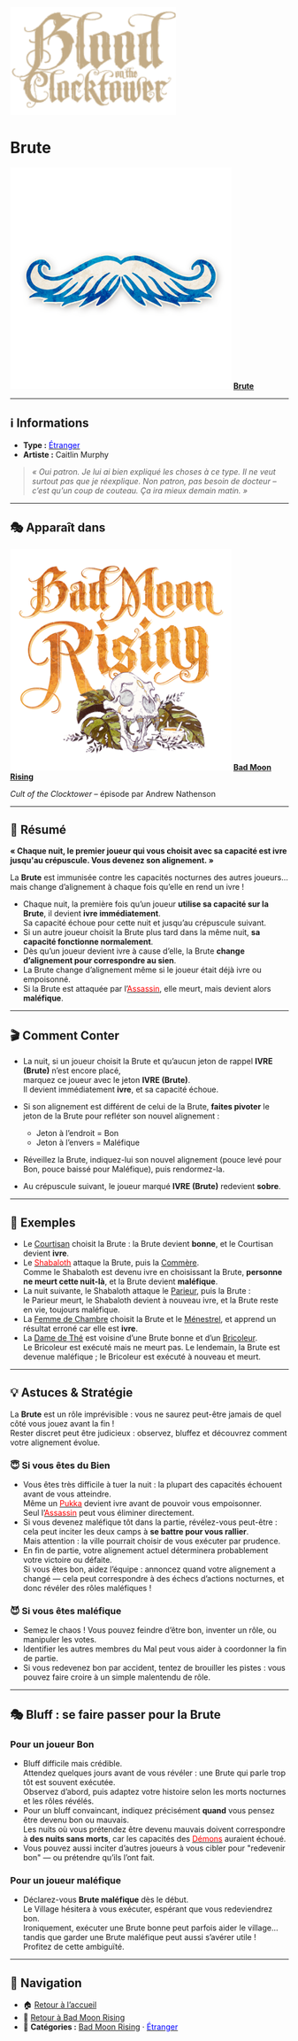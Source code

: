 <p align="left">
  <a href="/botc-fr-bambi/">
    <img src="../images/logo.png" alt="Accueil BotC FR" width="300">
  </a>
</p>


#  Brute  

[<img src="../images/Icon_goon.png" alt="Brute" width="400">](brute.md) [**Brute**](../bmr_roles/brute.md)

---

## ℹ️ Informations  

- **Type :** [<span style="color:blue">Étranger</span>](../etrangers.md)  
- **Artiste :** Caitlin Murphy  

> *« Oui patron. Je lui ai bien expliqué les choses à ce type. Il ne veut surtout pas que je réexplique. Non patron, pas besoin de docteur – c’est qu’un coup de couteau. Ça ira mieux demain matin. »*

---

## 🎭 Apparaît dans  

[<img src="../images/Logo_bad_moon_rising-1.png" alt="Bad Moon Rising" width="400">](../bmr.md) [**Bad Moon Rising**](../bmr.md)  

*Cult of the Clocktower* – épisode par Andrew Nathenson  

---

## 📖 Résumé  

**« Chaque nuit, le premier joueur qui vous choisit avec sa capacité est ivre jusqu'au crépuscule. Vous devenez son alignement. »**

La **Brute** est immunisée contre les capacités nocturnes des autres joueurs… mais change d’alignement à chaque fois qu’elle en rend un ivre !

- Chaque nuit, la première fois qu’un joueur **utilise sa capacité sur la Brute**, il devient **ivre immédiatement**.  
  Sa capacité échoue pour cette nuit et jusqu’au crépuscule suivant.  
- Si un autre joueur choisit la Brute plus tard dans la même nuit, **sa capacité fonctionne normalement**.  
- Dès qu’un joueur devient ivre à cause d’elle, la Brute **change d’alignement pour correspondre au sien**.  
- La Brute change d’alignement même si le joueur était déjà ivre ou empoisonné.  
- Si la Brute est attaquée par l’[<span style="color:red">Assassin</span>](assassin.md), elle meurt, mais devient alors **maléfique**.  

---

## 🎬 Comment Conter  

- La nuit, si un joueur choisit la Brute et qu’aucun jeton de rappel **IVRE (Brute)** n’est encore placé,  
  marquez ce joueur avec le jeton **IVRE (Brute)**.  
  Il devient immédiatement **ivre**, et sa capacité échoue.  

- Si son alignement est différent de celui de la Brute, **faites pivoter** le jeton de la Brute pour refléter son nouvel alignement :  
  - Jeton à l’endroit = Bon  
  - Jeton à l’envers = Maléfique  

- Réveillez la Brute, indiquez-lui son nouvel alignement (pouce levé pour Bon, pouce baissé pour Maléfique), puis rendormez-la.  
- Au crépuscule suivant, le joueur marqué **IVRE (Brute)** redevient **sobre**.  

---

## 🧾 Exemples  

- Le [Courtisan](courtisan.md) choisit la Brute : la Brute devient **bonne**, et le Courtisan devient **ivre**.  
- Le [<span style="color:red">Shabaloth</span>](shabaloth.md) attaque la Brute, puis la [Commère](commere.md).  
  Comme le Shabaloth est devenu ivre en choisissant la Brute, **personne ne meurt cette nuit-là**, et la Brute devient **maléfique**.  
- La nuit suivante, le Shabaloth attaque le [Parieur](parieur.md), puis la Brute :  
  le Parieur meurt, le Shabaloth devient à nouveau ivre, et la Brute reste en vie, toujours maléfique.  
- La [Femme de Chambre](femmedecha.md) choisit la Brute et le [Ménestrel](menestrel.md), et apprend un résultat erroné car elle est **ivre**.  
- La [Dame de Thé](damedethe.md) est voisine d’une Brute bonne et d’un [Bricoleur](bricoleur.md).  
  Le Bricoleur est exécuté mais ne meurt pas. Le lendemain, la Brute est devenue maléfique ; le Bricoleur est exécuté à nouveau et meurt.  

---

## 💡 Astuces & Stratégie  

La **Brute** est un rôle imprévisible : vous ne saurez peut-être jamais de quel côté vous jouez avant la fin !  
Rester discret peut être judicieux : observez, bluffez et découvrez comment votre alignement évolue.  

### 😇 Si vous êtes du Bien  

- Vous êtes très difficile à tuer la nuit : la plupart des capacités échouent avant de vous atteindre.  
  Même un [<span style="color:red">Pukka</span>](pukka.md) devient ivre avant de pouvoir vous empoisonner.  
  Seul l’[<span style="color:red">Assassin</span>](assassin.md) peut vous éliminer directement.  
- Si vous devenez maléfique tôt dans la partie, révélez-vous peut-être : cela peut inciter les deux camps à **se battre pour vous rallier**.  
  Mais attention : la ville pourrait choisir de vous exécuter par prudence.  
- En fin de partie, votre alignement actuel déterminera probablement votre victoire ou défaite.  
  Si vous êtes bon, aidez l’équipe : annoncez quand votre alignement a changé — cela peut correspondre à des échecs d’actions nocturnes, et donc révéler des rôles maléfiques !  

### 😈 Si vous êtes maléfique  

- Semez le chaos ! Vous pouvez feindre d’être bon, inventer un rôle, ou manipuler les votes.  
- Identifier les autres membres du Mal peut vous aider à coordonner la fin de partie.  
- Si vous redevenez bon par accident, tentez de brouiller les pistes : vous pouvez faire croire à un simple malentendu de rôle.  

---

## 🎭 Bluff : se faire passer pour la Brute  

### Pour un joueur Bon  

- Bluff difficile mais crédible.  
  Attendez quelques jours avant de vous révéler : une Brute qui parle trop tôt est souvent exécutée.  
  Observez d’abord, puis adaptez votre histoire selon les morts nocturnes et les rôles révélés.  
- Pour un bluff convaincant, indiquez précisément **quand** vous pensez être devenu bon ou mauvais.  
  Les nuits où vous prétendez être devenu mauvais doivent correspondre à **des nuits sans morts**, car les capacités des [<span style="color:red">Démons</span>](../demons.md) auraient échoué.  
- Vous pouvez aussi inciter d’autres joueurs à vous cibler pour "redevenir bon" — ou prétendre qu’ils l’ont fait.  

### Pour un joueur maléfique  

- Déclarez-vous **Brute maléfique** dès le début.  
  Le Village hésitera à vous exécuter, espérant que vous redeviendrez bon.  
  Ironiquement, exécuter une Brute bonne peut parfois aider le village…  
  tandis que garder une Brute maléfique peut aussi s’avérer utile !  
  Profitez de cette ambiguïté.  

---

## 📂 Navigation  
- 🏠 [Retour à l’accueil](../README.md)   
- 🌙 [Retour à Bad Moon Rising](../bmr.md)  
- 📂 **Catégories :** [Bad Moon Rising](../bmr.md) · [<span style="color:blue">Étranger</span>](../etrangers.md)
